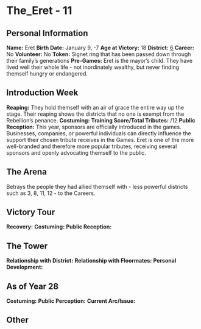 # The_Eret - 11

## Personal Information
**Name:** Eret
**Birth Date:** January 9, -7
**Age at Victory:** 18
**District:** [6](../../Worldbuilding/Districts/district6.md)
**Career:** No
**Volunteer:** No
**Token:** Signet ring that has been passed down through their family’s generations
**Pre-Games:** Eret is the mayor’s child. They have lived well their whole life - not inordinately wealthy, but never finding themself hungry or endangered. 

## Introduction Week
**Reaping:** They hold themself with an air of grace the entire way up the stage. Their reaping shows the districts that no one is exempt from the Rebellion’s penance.
**Costuming:** 
**Training Score/Total Tributes:** /12
**Public Reception:** This year, sponsors are officially introduced in the games. Businesses, companies, or powerful individuals can directly influence the support their chosen tribute receives in the Games. Eret is one of the more well-branded and therefore more popular tributes, receiving several sponsors and openly advocating themself to the public.

## The Arena
Betrays the people they had allied themself with - less powerful districts such as 3, 8, 11, 12 - to the Careers.

## Victory Tour
**Recovery:**
**Costuming:**
**Public Reception:** 

## The Tower
**Relationship with District:**
**Relationship with Floormates:** 
**Personal Development:**

## As of Year 28
**Costuming:**
**Public Perception:**
**Current Arc/Issue:**

## Other
